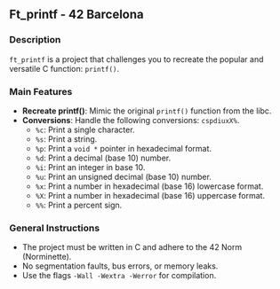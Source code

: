 ## Ft_printf - 42 Barcelona

### Description
`ft_printf` is a project that challenges you to recreate the popular and versatile C function: `printf()`.

### Main Features
- **Recreate printf()**: Mimic the original `printf()` function from the libc.
- **Conversions**: Handle the following conversions: `cspdiuxX%`.
  - `%c`: Print a single character.
  - `%s`: Print a string.
  - `%p`: Print a `void *` pointer in hexadecimal format.
  - `%d`: Print a decimal (base 10) number.
  - `%i`: Print an integer in base 10.
  - `%u`: Print an unsigned decimal (base 10) number.
  - `%x`: Print a number in hexadecimal (base 16) lowercase format.
  - `%X`: Print a number in hexadecimal (base 16) uppercase format.
  - `%%`: Print a percent sign.

### General Instructions
- The project must be written in C and adhere to the 42 Norm (Norminette).
- No segmentation faults, bus errors, or memory leaks.
- Use the flags `-Wall -Wextra -Werror` for compilation.
  
